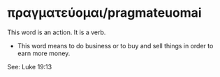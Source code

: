 # πραγματεύομαι/pragmateuomai
This word is an action. It is a verb.
* This word means to do business or to buy and sell things in order to earn more money.

See: Luke 19:13
